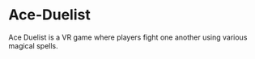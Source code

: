 # Ace-Duelist
Ace Duelist is a VR game where players fight one another using various magical spells.
